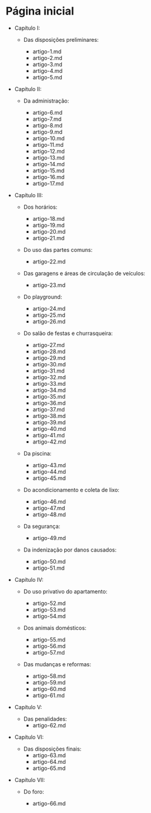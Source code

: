 # Página inicial

- Capítulo I:

    - Das disposições preliminares:

        - artigo-1.md
        - artigo-2.md
        - artigo-3.md
        - artigo-4.md
        - artigo-5.md

- Capítulo II:

    - Da administração:

        - artigo-6.md
        - artigo-7.md
        - artigo-8.md
        - artigo-9.md
        - artigo-10.md
        - artigo-11.md
        - artigo-12.md
        - artigo-13.md
        - artigo-14.md
        - artigo-15.md
        - artigo-16.md
        - artigo-17.md

- Capítulo III:
  
    - Dos horários:
    
        - artigo-18.md
        - artigo-19.md
        - artigo-20.md
        - artigo-21.md

    - Do uso das partes comuns:
    
        - artigo-22.md

    - Das garagens e áreas de circulação de veículos:

        - artigo-23.md
  
  - Do playground:
    - artigo-24.md
    - artigo-25.md
    - artigo-26.md

  - Do salão de festas e churrasqueira:
    - artigo-27.md
    - artigo-28.md
    - artigo-29.md
    - artigo-30.md
    - artigo-31.md
    - artigo-32.md
    - artigo-33.md
    - artigo-34.md
    - artigo-35.md
    - artigo-36.md
    - artigo-37.md
    - artigo-38.md
    - artigo-39.md
    - artigo-40.md
    - artigo-41.md
    - artigo-42.md

  - Da piscina:
    - artigo-43.md
    - artigo-44.md
    - artigo-45.md

  - Do acondicionamento e coleta de lixo:
    - artigo-46.md
    - artigo-47.md
    - artigo-48.md

  - Da segurança:
    - artigo-49.md

  - Da indenização por danos causados:
    - artigo-50.md
    - artigo-51.md

- Capítulo IV:

  - Do uso privativo do apartamento:
    - artigo-52.md
    - artigo-53.md
    - artigo-54.md

  - Dos animais domésticos:
    - artigo-55.md
    - artigo-56.md
    - artigo-57.md

  - Das mudanças e reformas:
    - artigo-58.md
    - artigo-59.md
    - artigo-60.md
    - artigo-61.md

- Capítulo V:

  - Das penalidades:
    - artigo-62.md


- Capítulo VI:

  - Das disposições finais:
    - artigo-63.md
    - artigo-64.md
    - artigo-65.md

- Capítulo VII:

  - Do foro:

    - artigo-66.md